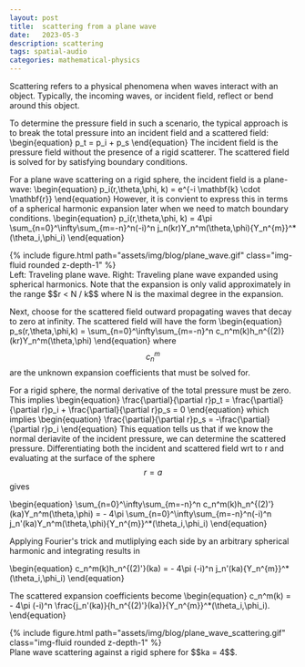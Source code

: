 ```yaml
---
layout: post
title:  scattering from a plane wave
date:   2023-05-3 
description: scattering
tags: spatial-audio
categories: mathematical-physics
---
```


Scattering refers to a physical phenomena when waves interact with an object. Typically, the incoming waves, or incident field, reflect or bend around this object. 


To determine the pressure field in such a scenario, the typical approach is to break the total pressure into an incident field and a scattered field:
\begin{equation}
p_t = p_i + p_s
\end{equation}
The incident field is the pressure field without the presence of a rigid scatterer. The scattered field is solved for by satisfying boundary conditions. 

For a plane wave scattering on a rigid sphere, the incident field is a plane-wave:
\begin{equation}
p_i(r,\theta,\phi, k) = e^{-i \mathbf{k} \cdot \mathbf{r}} 
\end{equation}
However, it is convient to express this in terms of a spherical harmonic expansion later when we need to match boundary conditions. 
\begin{equation}
p_i(r,\theta,\phi, k) = 4\pi \sum_{n=0}^\infty\sum_{m=-n}^n(-i)^n j_n(kr)Y_n^m(\theta,\phi){Y_n^{m}}^*(\theta_i,\phi_i) 
\end{equation}

<div class="row mt-3">
    <div class="col-sm mt-3 mt-md-0">
        {% include figure.html path="assets/img/blog/plane_wave.gif" class="img-fluid rounded z-depth-1" %}
    </div>
</div>
<div class="caption">
    Left: Traveling plane wave. Right: Traveling plane wave expanded using spherical harmonics. Note that the expansion is only valid approximately in the range $$r < N / k$$ where N is the maximal degree in the expansion.
</div>

Next, choose for the scattered field outward propagating waves that decay to zero at infinity. The scattered field will have the form
\begin{equation}
p_s(r,\theta,\phi,k) = \sum_{n=0}^\infty\sum_{m=-n}^n c_n^m(k)h_n^{(2)}(kr)Y_n^m(\theta,\phi)
\end{equation} 
where $$c_n^m$$ are the unknown expansion coefficients that must be solved for. 

For a rigid sphere, the normal derivative of the total pressure must be zero. This implies
\begin{equation}
\frac{\partial}{\partial r}p_t = \frac{\partial}{\partial r}p_i + \frac{\partial}{\partial r}p_s = 0
\end{equation}
which implies
\begin{equation}
\frac{\partial}{\partial r}p_s = -\frac{\partial}{\partial r}p_i
\end{equation}
This equation tells us that if we know the normal deriavite of the incident pressure, we can determine the scattered pressure. Differentiating both the incident and scattered field wrt to r and evaluating at the surface of the sphere $$r = a$$ gives

\begin{equation}
\sum_{n=0}^\infty\sum_{m=-n}^n c_n^m(k)h_n^{(2)'}(ka)Y_n^m(\theta,\phi) = - 4\pi \sum_{n=0}^\infty\sum_{m=-n}^n(-i)^n j_n'(ka)Y_n^m(\theta,\phi){Y_n^{m}}^*(\theta_i,\phi_i) 
\end{equation} 

Applying Fourier's trick and mutliplying each side by an arbitrary spherical harmonic and integrating results in

\begin{equation}
c_n^m(k)h_n^{(2)'}(ka) = - 4\pi (-i)^n j_n'(ka){Y_n^{m}}^*(\theta_i,\phi_i) 
\end{equation} 

The scattered expansion coefficients become
\begin{equation}
 c_n^m(k) = - 4\pi (-i)^n \frac{j_n'(ka)}{h_n^{(2)'}(ka)}{Y_n^{m}}^*(\theta_i,\phi_i). 
\end{equation} 

<div class="row mt-3">
    <div class="col-sm mt-3 mt-md-0">
        {% include figure.html path="assets/img/blog/plane_wave_scattering.gif" class="img-fluid rounded z-depth-1" %}
    </div>
</div>
<div class="caption">
    Plane wave scattering against a rigid sphere for $$ka  = 4$$.
</div>
